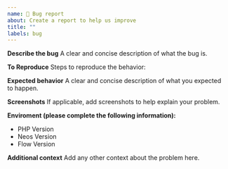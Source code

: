 ```yaml
---
name: 🐛 Bug report
about: Create a report to help us improve
title: ""
labels: bug
---
```


**Describe the bug**
A clear and concise description of what the bug is.

**To Reproduce**
Steps to reproduce the behavior:

**Expected behavior**
A clear and concise description of what you expected to happen.

**Screenshots**
If applicable, add screenshots to help explain your problem.

**Enviroment (please complete the following information):**

- PHP Version
- Neos Version
- Flow Version

**Additional context**
Add any other context about the problem here.
